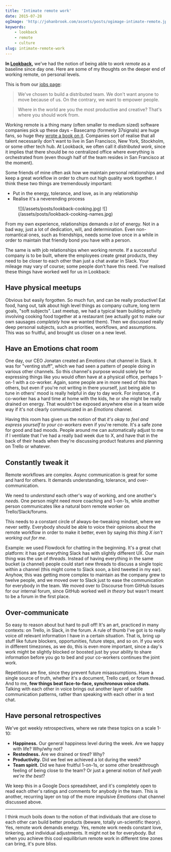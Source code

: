 ```yaml
---
title: 'Intimate remote work'
date: 2015-07-28
ogImage: 'http://johanbrook.com/assets/posts/ogimage-intimate-remote.jpg'
keywords:
    - lookback
    - remote
    - culture
slug: intimate-remote-work
---
```


**In [Lookback](http://lookback.io),** we've had the notion of being able to _work remote_ as a
baseline since day one. Here are some of my thoughts on the deeper end of working remote, on
personal levels.

This is from our [jobs page](http://lookback.io/jobs):

> We've chosen to build a distributed team. We don't want anyone to move because of us. On the
> contrary, we want to empower people.

> Where in the world are you the most productive and creative? That's where you should work from.

Working remote is a thing many (often smaller to medium sized) software companies pick up these days
– Basecamp (formerly 37signals) are huge fans, so huge they
[wrote a book on it](http://37signals.com/remote/). Companies sort of realise that all talent
necessarily don't want to live in San Francisco, New York, Stockholm, or some other tech hub. At
Lookback, we often call it _distributed work_, since it implies that there should be no centralized
office where everything is orchestrated from (even though half of the team resides in San Francisco
at the moment).

Some friends of mine often ask how we maintain personal relationships and keep a great workflow in
order to churn out high quality work together. I think these two things are tremendously important:

- Put in the energy, tolerance, and love, as in any relationship
- Realise it's a neverending process

<figure class="image--full image--hover">
  ![](/assets/posts/lookback-cooking.jpg)
  ![](/assets/posts/lookback-cooking-names.jpg)
</figure>

From my own experience, relationships demands _a lot_ of energy. Not in a bad way, just a lot of
dedication, will, and determination. Even non-romantical ones, such as friendships, needs some love
once in a while in order to maintain that friendly bond you have with a person.

The same is with job relationships when working remote. If a successful company is to be built,
where the employees create great products, they need to be closer to each other than just a chat
avatar in Slack. Your mileage may vary of course; some people don't have this need. I've realised
these things have worked well for us in Lookback:

## Have physical meetups

Obvious but easily forgotten. So much fun, and can be really productive! Eat food, hang out, talk
about high level things as company culture, long term goals, "soft subjects". Last meetup, we had a
typical team building activity involving cooking food together at a restaurant (we actually got to
make our own sausages _completely_ how we wanted them). Then we discussed really deep personal
subjects, such as priorities, workflows, and assumptions. This was so fruitful, and brought us
closer on a new level.

## Have an Emotions chat room

One day, our CEO Jonatan created an _Emotions_ chat channel in Slack. It was for "venting stuff",
which we had seen a pattern of people doing in various other channels. So this channel's purpose
would solely be for expressing things like you would often have at a physical office, perhaps 1-on-1
with a co-worker. Again, some people are in more need of this than others, but even if you're not
writing in there yourself, just being able to tune in others' mood is really helpful in day to day
work. For instance, if a co-worker has a hard time at home with the kids, he or she might be really
drained on energy. That wouldn't be exposed anywhere else in a team wide way if it's not clearly
communicated in an _Emotions_ channel.

Having this room has given us the notion of that _it's okay to feel and express yourself to your
co-workers_ even if you're remote. It's a safe zone for good and bad moods. People around me can
automatically adjust to me if I ventilate that I've had a really bad week due to X, and have that in
the back of their heads when they're discussing product features and planning on Trello or whatever.

## Constantly tweak it

Remote workflows are complex. Async communication is great for some and hard for others. It demands
understanding, tolerance, and over-communication.

We need to _understand_ each other's way of working, and one another's _needs_. One person might
need more coaching and 1-on-1s, while another person communicates like a natural born remote worker
on Trello/Slack/forums.

This needs to a constant circle of always-be-tweaking mindset, where we never settly. Everybody
should be able to voice their opinions about the remote workflow in order to make it better, even by
saying _this thing X isn't working out for me_.

Example: we used Flowdock for chatting in the beginning. It's a great chat platform: it has got
everything Slack has with slightly different UX. Our main thing was the use of _threads_. Instead of
having everything in the same bucket (a channel) people could start new threads to discuss a single
topic within a channel (this might come to Slack soon, a bird tweeted in my ear). Anyhow, this was
getting more complex to maintain as the company grew to twelve people, and we moved over to Slack
just to ease the communication for everybody in the team. We moved over to Discourse from GitHub
Issues for our internal forum, since GitHub worked well _in theory_ but wasn't meant to be a forum
in the first place.

## Over-communicate

So easy to reason about but hard to pull off! It's an art, practiced in many contexts: on Trello, in
Slack, in the forum. A rule of thumb I've got is to really voice _all_ relevant information I have
in a certain situation. That is, bring up stuff like future blockers, opportunities, future steps,
and so on. If you work in different timezones, as we do, this is even more important, since a day's
work might be slightly blocked or boosted just by your ability to share information before you go to
bed and your co-workers continues the joint work.

Repetitions are fine, since they prevent future misassumptions. Have a single source of truth,
whether it's a document, Trello card, or forum thread. And to me, **few things beat face-to-face,
synchronous voice chats**. Talking with each other in voice brings out another layer of subtle
communication patterns, rather than speaking with each other in a text chat.

## Have personal retrospectives

We've got weekly retrospectives, where we rate these topics on a scale 1-10:

- **Happiness.** Our general happiness level during the week. Are we happy with life? Why/why not?
- **Restedness.** Are we drained or tired? Why?
- **Productivity.** Did we feel we achieved a lot during the week?
- **Team spirit.** Did we have fruitful 1-on-1s, or some other breakthrough feeling of being close
  to the team? Or just a general notion of _hell yeah we're the best_?

We keep this in a Google Docs spreadsheet, and it's completely open to read each other's ratings and
comments for anybody in the team. This is another, recurring layer on top of the more impulsive
_Emotions_ chat channel discussed above.

---

I think much boils down to the notion of that individuals that are close to each other can build
better products (beware, totally un-scientific theory). Yes, remote work demands energy. Yes, remote
work needs constant love, tinkering, and individual adjustments. It might not be for everybody. But
when you achieve this cool equilibrium remote work in different time zones can bring, it's pure
bliss.
